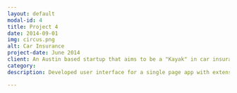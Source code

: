 ```yaml
---
layout: default
modal-id: 4
title: Project 4
date: 2014-09-01
img: circus.png
alt: Car Insurance
project-date: June 2014
client: An Austin based startup that aims to be a "Kayak" in car insurance industry. The application reports real-time quotes from a variety of brands which a user can browse anonymously.
category: 
description: Developed user interface for a single page app with extensive use of CSS3 animations and fallbacks for IE8 and IE9.

---
```

